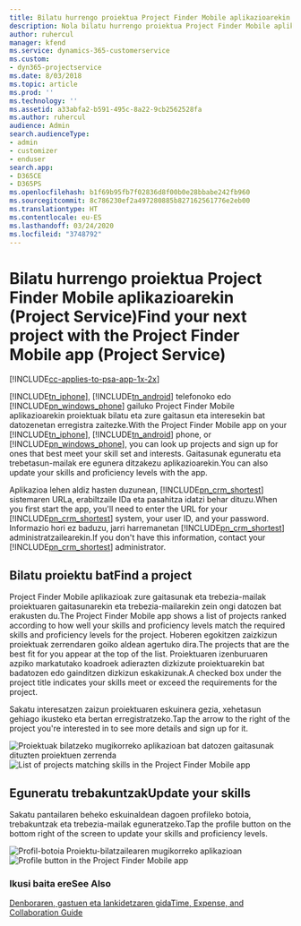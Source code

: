 ```yaml
---
title: Bilatu hurrengo proiektua Project Finder Mobile aplikazioarekin
description: Nola bilatu hurrengo proiektua Project Finder Mobile aplikazioarekin Project Service-rako
author: ruhercul
manager: kfend
ms.service: dynamics-365-customerservice
ms.custom:
- dyn365-projectservice
ms.date: 8/03/2018
ms.topic: article
ms.prod: ''
ms.technology: ''
ms.assetid: a33abfa2-b591-495c-8a22-9cb2562528fa
ms.author: ruhercul
audience: Admin
search.audienceType:
- admin
- customizer
- enduser
search.app:
- D365CE
- D365PS
ms.openlocfilehash: b1f69b95fb7f02836d8f00b0e28bbabe242fb960
ms.sourcegitcommit: 8c786230ef2a497280885b827162561776e2eb00
ms.translationtype: HT
ms.contentlocale: eu-ES
ms.lasthandoff: 03/24/2020
ms.locfileid: "3748792"
---
```

# <a name="find-your-next-project-with-the-project-finder-mobile-app-project-service"></a><span data-ttu-id="29901-103">Bilatu hurrengo proiektua Project Finder Mobile aplikazioarekin (Project Service)</span><span class="sxs-lookup"><span data-stu-id="29901-103">Find your next project with the Project Finder Mobile app (Project Service)</span></span>

[!INCLUDE[cc-applies-to-psa-app-1x-2x](../includes/cc-applies-to-psa-app-1x-2x.md)]

<span data-ttu-id="29901-104">[!INCLUDE[tn_iphone](../includes/tn-iphone.md)], [!INCLUDE[tn_android](../includes/tn-android.md)] telefonoko edo [!INCLUDE[pn_windows_phone](../includes/pn-windows-phone.md)] gailuko Project Finder Mobile aplikazioarekin proiektuak bilatu eta zure gaitasun eta interesekin bat datozenetan erregistra zaitezke.</span><span class="sxs-lookup"><span data-stu-id="29901-104">With the Project Finder Mobile app on your [!INCLUDE[tn_iphone](../includes/tn-iphone.md)], [!INCLUDE[tn_android](../includes/tn-android.md)] phone, or [!INCLUDE[pn_windows_phone](../includes/pn-windows-phone.md)], you can look up projects and sign up for ones that best meet your skill set and interests.</span></span> <span data-ttu-id="29901-105">Gaitasunak eguneratu eta trebetasun-mailak ere egunera ditzakezu aplikazioarekin.</span><span class="sxs-lookup"><span data-stu-id="29901-105">You can also update your skills and proficiency levels with the app.</span></span>  
  
 <span data-ttu-id="29901-106">Aplikazioa lehen aldiz hasten duzunean, [!INCLUDE[pn_crm_shortest](../includes/pn-crm-shortest.md)] sistemaren URLa, erabiltzaile IDa eta pasahitza idatzi behar dituzu.</span><span class="sxs-lookup"><span data-stu-id="29901-106">When you first start the app, you'll need to enter the URL for your [!INCLUDE[pn_crm_shortest](../includes/pn-crm-shortest.md)] system, your user ID, and your password.</span></span> <span data-ttu-id="29901-107">Informazio hori ez baduzu, jarri harremanetan [!INCLUDE[pn_crm_shortest](../includes/pn-crm-shortest.md)] administratzailearekin.</span><span class="sxs-lookup"><span data-stu-id="29901-107">If you don't have this information,  contact your [!INCLUDE[pn_crm_shortest](../includes/pn-crm-shortest.md)] administrator.</span></span>  
  
## <a name="find-a-project"></a><span data-ttu-id="29901-108">Bilatu proiektu bat</span><span class="sxs-lookup"><span data-stu-id="29901-108">Find a project</span></span>  
 <span data-ttu-id="29901-109">Project Finder Mobile aplikazioak zure gaitasunak eta trebezia-mailak proiektuaren gaitasunarekin eta trebezia-mailarekin zein ongi datozen bat erakusten du.</span><span class="sxs-lookup"><span data-stu-id="29901-109">The Project Finder Mobile app shows a list of projects ranked according to how well your skills and proficiency levels match the required skills and proficiency levels for the project.</span></span> <span data-ttu-id="29901-110">Hoberen egokitzen zaizkizun proiektuak zerrendaren goiko aldean agertuko dira.</span><span class="sxs-lookup"><span data-stu-id="29901-110">The projects that are the best fit for you appear at the top of the list.</span></span> <span data-ttu-id="29901-111">Proiektuaren izenburuaren azpiko markatutako koadroek adierazten dizkizute proiektuarekin bat badatozen edo gainditzen dizkizun eskakizunak.</span><span class="sxs-lookup"><span data-stu-id="29901-111">A checked box under the project title indicates your skills meet or exceed the requirements for the project.</span></span>  
  
 <span data-ttu-id="29901-112">Sakatu interesatzen zaizun proiektuaren eskuinera gezia, xehetasun gehiago ikusteko eta bertan erregistratzeko.</span><span class="sxs-lookup"><span data-stu-id="29901-112">Tap the arrow to the right of the project you're interested in to see more details and sign up for it.</span></span>  
  
 <span data-ttu-id="29901-113">![Proiektuak bilatzeko mugikorreko aplikazioan bat datozen gaitasunak dituzten proiektuen zerrenda](../project-service/media/project-service-project-finder-list.png "Proiektuak bilatzeko mugikorreko aplikazioan bat datozen gaitasunak dituzten proiektuen zerrenda")</span><span class="sxs-lookup"><span data-stu-id="29901-113">![List of projects matching skills in the Project Finder Mobile app](../project-service/media/project-service-project-finder-list.png "List of projects matching skills in the Project Finder Mobile app")</span></span>  
  
## <a name="update-your-skills"></a><span data-ttu-id="29901-114">Eguneratu trebakuntzak</span><span class="sxs-lookup"><span data-stu-id="29901-114">Update your skills</span></span>  
 <span data-ttu-id="29901-115">Sakatu pantailaren beheko eskuinaldean dagoen profileko botoia, trebakuntzak eta trebezia-mailak eguneratzeko.</span><span class="sxs-lookup"><span data-stu-id="29901-115">Tap the profile button on the bottom right of the screen to update your skills and proficiency levels.</span></span>  
  
 <span data-ttu-id="29901-116">![Profil-botoia Proiektu-bilatzailearen mugikorreko aplikazioan](../project-service/media/project-service-project-finder-profile.png "Profil-botoia Proiektu-bilatzailearen mugikorreko aplikazioan")</span><span class="sxs-lookup"><span data-stu-id="29901-116">![Profile button in the Project Finder Mobile app](../project-service/media/project-service-project-finder-profile.png "Profile button in the Project Finder Mobile app")</span></span>  
  
### <a name="see-also"></a><span data-ttu-id="29901-117">Ikusi baita ere</span><span class="sxs-lookup"><span data-stu-id="29901-117">See Also</span></span>  
 [<span data-ttu-id="29901-118">Denboraren, gastuen eta lankidetzaren gida</span><span class="sxs-lookup"><span data-stu-id="29901-118">Time, Expense, and Collaboration Guide</span></span>](../project-service/time-expense-collaboration-guide.md)
